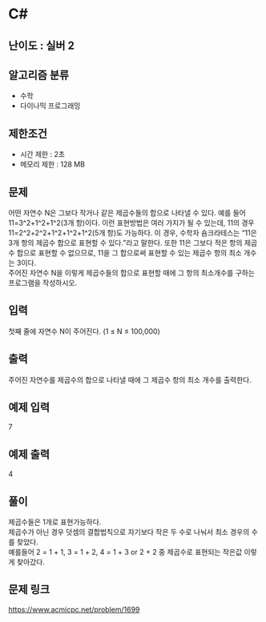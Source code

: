 # C#

## 난이도 : 실버 2

## 알고리즘 분류
  - 수학
  - 다이나믹 프로그래밍

## 제한조건
  - 시간 제한 : 2초
  - 메모리 제한 : 128 MB

## 문제
어떤 자연수 N은 그보다 작거나 같은 제곱수들의 합으로 나타낼 수 있다. 예를 들어 11=3^2+1^2+1^2(3개 항)이다. 이런 표현방법은 여러 가지가 될 수 있는데, 11의 경우 11=2^2+2^2+1^2+1^2+1^2(5개 항)도 가능하다. 이 경우, 수학자 숌크라테스는 “11은 3개 항의 제곱수 합으로 표현할 수 있다.”라고 말한다. 또한 11은 그보다 적은 항의 제곱수 합으로 표현할 수 없으므로, 11을 그 합으로써 표현할 수 있는 제곱수 항의 최소 개수는 3이다.<br/>
주어진 자연수 N을 이렇게 제곱수들의 합으로 표현할 때에 그 항의 최소개수를 구하는 프로그램을 작성하시오.<br/>

## 입력
첫째 줄에 자연수 N이 주어진다. (1 ≤ N ≤ 100,000)<br/>

## 출력
주어진 자연수를 제곱수의 합으로 나타낼 때에 그 제곱수 항의 최소 개수를 출력한다.<br/>

## 예제 입력
7<br/>

## 예제 출력
4<br/>

## 풀이
제곱수들은 1개로 표현가능하다.<br/>
제곱수가 아닌 경우 덧셈의 결합법칙으로 자기보다 작은 두 수로 나눠서 최소 경우의 수를 찾았다.<br/>
예를들어 2 = 1 + 1, 3 = 1 + 2, 4 = 1 + 3 or 2 + 2 중 제곱수로 표현되는 작은값 이렇게 찾아갔다.<br/>

## 문제 링크
https://www.acmicpc.net/problem/1699